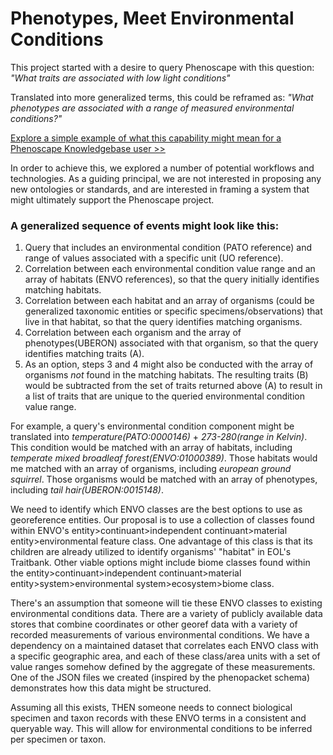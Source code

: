 # Phenotypes, Meet Environmental Conditions

This project started with a desire to query Phenoscape with this question:
_"What traits are associated with low light conditions"_

Translated into more generalized terms, this could be reframed as:
_"What phenotypes are associated with a range of measured environmental conditions?"_

[Explore a simple example of what this capability might mean for a Phenoscape Knowledgebase user >>](https://xd.adobe.com/view/f563c738-9987-40ec-b593-780a0bf4854f?fullscreen)

In order to achieve this, we explored a number of potential workflows and technologies. As a guiding principal, we are not interested in proposing any new ontologies or standards, and are interested in framing a system that might ultimately support the Phenoscape project.

### A generalized sequence of events might look like this:

1. Query that includes an environmental condition (PATO reference) and range of values associated with a specific unit (UO reference). 
2. Correlation between each environmental condition value range and an array of habitats (ENVO references), so that the query initially identifies matching habitats.
3. Correlation between each habitat and an array of organisms (could be generalized taxonomic entities or specific specimens/observations) that live in that habitat, so that the query identifies matching organisms.
4. Correlation between each organism and the array of phenotypes(UBERON) associated with that organism, so that the query identifies matching traits (A).
5. As an option, steps 3 and 4 might also be conducted with the array of organisms _not_ found in the matching habitats. The resulting traits (B) would be subtracted from the set of traits returned above (A) to result in a list of traits that are unique to the queried environmental condition value range.

For example, a query's environmental condition component might be translated into _temperature(PATO:0000146)_ + _273-280(range in Kelvin)_. This condition would be matched with an array of habitats, including _temperate mixed broadleaf forest(ENVO:01000389)_. Those habitats would me matched with an array of organisms, including _european ground squirrel_. Those organisms would be matched with an array of phenotypes, including _tail hair(UBERON:0015148)_.

We need to identify which ENVO classes are the best options to use as georeference entities. Our proposal is to use a collection of classes found within ENVO's entity>continuant>independent continuant>material entity>environmental feature class. One advantage of this class is that its children are already utilized to identify organisms' "habitat" in EOL's Traitbank. Other viable options might include biome classes found within the entity>continuant>independent continuant>material entity>system>environmental system>ecosystem>biome class.

There's an assumption that someone will tie these ENVO classes to existing environmental conditions data. There are a variety of publicly available data stores that combine coordinates or other georef data with a variety of recorded measurements of various environmental conditions. We have a dependency on a maintained dataset that correlates each ENVO class with a specific geographic area, and each of these class/area units with a set of value ranges somehow defined by the aggregate of these measurements. One of the JSON files we created (inspired by the phenopacket schema) demonstrates how this data might be structured.

Assuming all this exists, THEN someone needs to connect biological specimen and taxon records with these ENVO terms in a consistent and queryable way. This will allow for environmental conditions to be inferred per specimen or taxon.

